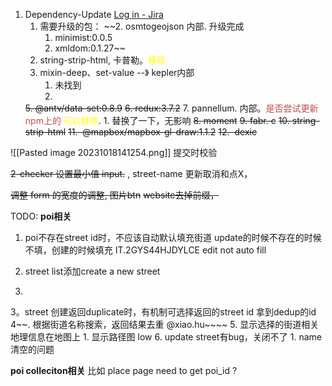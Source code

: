 1. Dependency-Update  [Log in - Jira](https://jira.grab.com/browse/IS-72403)
	1. 需要升级的包：
	~~2. osmtogeojson 内部. 升级完成
		1. minimist:0.0.5
		2. xmldom:0.1.27~~
	3. string-strip-html, 卡普勒。<font color="#ffff00">移除</font>
	4. mixin-deep、set-value --》 kepler内部
		1. 未找到
		2. 
	~~5. @antv/data-set:0.8.9~~
	~~6. redux:3.7.2~~
	7. pannellum.   内部。<font color="#c0504d">是否尝试更新npm上的</font>  <font color="#ffff00"> 可以移除</font>. 
		1. 替换了一下，无影响
	~~8. moment~~
	~~9. fabr. c~~
	~~10. string-strip-html~~
	~~11.  @mapbox/mapbox-gl-draw:1.1.2~~
	~~12.  dexie~~



![[Pasted image 20231018141254.png]]  提交时校验


~~2-checker  设置最小值 input.~~ , street-name 更新取消和点X，

 ~~调整 form 的宽度的调整,  图片btn~~
 ~~website去掉前缀，~~


TODO:
	**poi相关**
1. poi不存在street id时，不应该自动默认填充街道  update的时候不存在的时候不填，创建的时候填充
	IT.2GYS44HJDYLCE edit not auto fill
	
1. street list添加create a new street
2. 
 3。street 创建返回duplicate时，有机制可选择返回的street id
	 拿到dedup的id
4~~. 根据街道名称搜索，返回结果去重 @xiao.hu~~~~ 
5. 显示选择的街道相关地理信息在地图上
	1. 显示路径图 low
6. update street有bug，关闭不了
	1. name 清空的问题


**poi colleciton相关**
	比如  place page need to get poi_id ?
